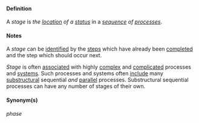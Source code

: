 #### Definition

A *stage* is *the [location](https://github.com/gcassel/Modular-Organization-Terminology/blob/master/terms/locate.md) of a [status](https://github.com/gcassel/Modular-Organizing-Terminology/blob/master/terms/status.md)* in a *[sequence](https://github.com/gcassel/Modular-Organization-Terminology/blob/master/terms/sequence.md) of [processes](https://github.com/gcassel/Modular-Organizing-Terminology/blob/master/terms/process.md)*.

#### Notes

A *stage* can be [identified](https://github.com/gcassel/Modular-Organization-Terminology/blob/master/terms/identify.md) by the [steps](https://github.com/gcassel/Modular-Organization-Terminology/blob/master/terms/step.md) which have already been [completed](https://github.com/gcassel/Modular-Organization-Terminology/blob/master/terms/complete.md) and the step which should occur next.

*Stage* is often [associated](https://github.com/gcassel/Modular-Organization-Terminology/blob/master/terms/associate.md) with highly [complex](https://github.com/gcassel/Modular-Organization-Terminology/blob/master/terms/complex.md) and [complicated](https://github.com/gcassel/Modular-Organization-Terminology/blob/master/terms/complicate.md) processes and [systems](https://github.com/gcassel/Modular-Organization-Terminology/blob/master/terms/system.md).  Such processes and systems often [include](https://github.com/gcassel/Modular-Organization-Terminology/blob/master/terms/include.md) many [substructural](https://github.com/gcassel/Modular-Organization-Terminology/blob/master/terms/substructure.md) sequential *and* [parallel](https://github.com/gcassel/Modular-Organizing-Terminology/blob/master/terms/parallel.md) processes. Substructural sequential processes can have any number of stages of their own.

#### Synonym(s)

*phase*
